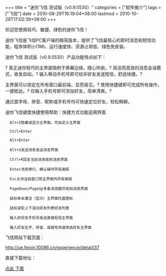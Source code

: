 +++
title = "迷你飞信 测试版（v0.9.0530）"
categories = ["软件推介"]
tags = ["飞信"]
date = 2010-08-29T16:19:04+08:00
lastmod = 2010-10-29T17:02:39+08:00
+++



欢迎您使用轻巧、敏捷、绿色的迷你飞信！

迷你飞信是飞信PC客户端的精简版本，提供了飞信最核心的即时消息和短信功能，程序体积小(1M)、运行速度快、资源占用低、绿色免安装。 


迷你飞信 测试版（v0.9.0530）产品功能特点如下：



?  真正迷你轻巧的主界面吸附于屏幕边缘，随心所欲。?  简洁而高效的消息会话模式，收发自如。?  输入移动手机号即可给非好友发送短信，舒适快捷。?  

主界面可以锁定在所有窗口最前端，显而易见。?  使用快捷键即可完成所有操作，一键抵达。?  仅输入手机号即可添加好友，简单清爽。?  

通过首字母、拼音、昵称或手机号均可快速定位好友，轻松畅聊。 

迷你飞信键盘快捷使用帮助：快捷方式功能适用界面

      Alt+2隐藏或显示主界面，可自定义主界面

      Ctrl+Enter

      Alt+Enter

      Alt+S发送消息发送消息界面

      Ctrl+R回复当前消息收到消息界面

      Enter消息换行、确认操作所有面板

      Esc关闭当前窗口除主界面外所有面板

      PageDown/PageUp多条消息翻页收到消息界面

      鼠标单击激活（显示）主界面托盘图标

      鼠标滚轮上下滚动好友列表好友列表

      输入非好友手机号发送直接短信主界面

      输入好友名字、拼音、或缩写快速筛选好友主界面

飞信网站下载页面：

http://ue.feixin.10086.cn/experience/detail/37

直接下载地址：

[点此 下载](http://fetion.chinacache.net/FetionSmart_0.9.0530.rar)